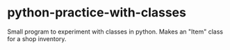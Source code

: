 # python-practice-with-classes
Small program to experiment with classes in python. Makes an "Item" class for a shop inventory.
